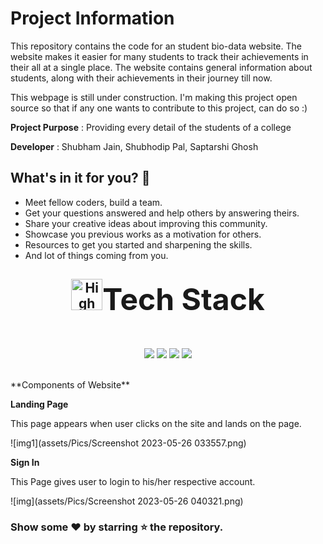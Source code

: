 
# Project Information

This repository contains the code for an student bio-data website. The website makes it easier for many students to track their achievements in their all at a single place. The website contains general information about students, along with their achievements in their journey till now.

This webpage is still under construction. I'm making this project open source so that if any one wants to contribute to this project, can do so :)

**Project Purpose** : Providing every detail of the students of a college

<!-- **Project Website** : [Visit Here](https://aniketsinha2002.github.io/DataScienceWebsite.github.io/) -->

**Developer** : Shubham Jain, Shubhodip Pal, Saptarshi Ghosh

## What's in it for you? 🤔

- Meet fellow coders, build a team.
- Get your questions answered and help others by answering theirs.
- Share your creative ideas about improving this community.
- Showcase you previous works as a motivation for others.
- Resources to get you started and sharpening the skills.
- And lot of things coming from you.

<div align="center">
<h2><img src="https://github.com/Shrejal123/DataScienceWebsite.github.io/assets/114261409/e325eb32-a9c4-448a-a6bc-74430172d515" alt="High Voltage" width="50" height="50" /><font size="8">Tech Stack</font></h2>
<!-- ![High Voltage](https://github.com/Shrejal123/DataScienceWebsite.github.io/assets/114261409/e325eb32-a9c4-448a-a6bc-74430172d515) -->

<br>
</div>
<div align="center">
<p>
<img src="https://img.shields.io/badge/HTML5-E34F26.svg?style=for-the-badge&logo=HTML5&logoColor=white">
<img src="https://img.shields.io/badge/CSS-1572B6.svg?style=for-the-badge&logo=CSS3&logoColor=black">
<img src="https://img.shields.io/badge/JavaScript-F7DF1E.svg?style=for-the-badge&logo=JavaScript&logoColor=black">
<img src="https://img.shields.io/badge/Bootstrap-7952B3.svg?style=for-the-badge&logo=Bootstrap&logoColor=black">

</p>
</div>
<br>
                                                                  **Components of Website**
 
**Landing Page**
 
This page appears when user clicks on the site and lands on the page.
<br>
 
![img1](assets/Pics/Screenshot 2023-05-26 033557.png)
<br>
 
**Sign In**

This Page gives user to login to his/her respective account.

![img](assets/Pics/Screenshot 2023-05-26 040321.png)
<br>

### Show some ❤ by starring ⭐ the repository.
